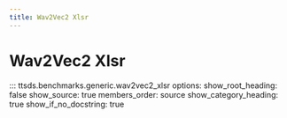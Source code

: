 ```yaml
---
title: Wav2Vec2 Xlsr
---
```


# Wav2Vec2 Xlsr

::: ttsds.benchmarks.generic.wav2vec2_xlsr
    options:
      show_root_heading: false
      show_source: true
      members_order: source
      show_category_heading: true
      show_if_no_docstring: true
